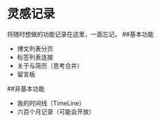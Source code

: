 #  灵感记录
将随时想做的功能记录在这里，一面忘记。
##基本功能
- 博文列表分页  
- 标签列表连接
- 关于与简历（思考合并）
- 留言板

##非基本功能
- 我的时间线（TimeLine）
- 六百个月记录（可能会开放）

